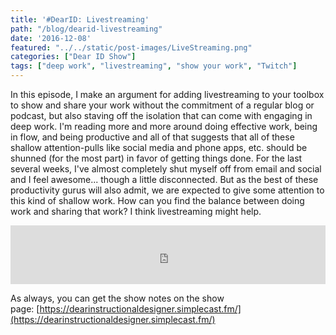 ```yaml
---
title: '#DearID: Livestreaming'
path: "/blog/dearid-livestreaming"
date: '2016-12-08'
featured: "../../static/post-images/LiveStreaming.png"
categories: ["Dear ID Show"]
tags: ["deep work", "livestreaming", "show your work", "Twitch"]
---
```


In this episode, I make an argument for adding livestreaming to your toolbox to show and share your work without the commitment of a regular blog or podcast, but also staving off the isolation that can come with engaging in deep work. I'm reading more and more around doing effective work, being in flow, and being productive and all of that suggests that all of these shallow attention-pulls like social media and phone apps, etc. should be shunned (for the most part) in favor of getting things done. For the last several weeks, I've almost completely shut myself off from email and social and I feel awesome... though a little disconnected. But as the best of these productivity gurus will also admit, we are expected to give some attention to this kind of shallow work. How can you find the balance between doing work and sharing that work? I think livestreaming might help.

<iframe src="https://simplecast.com/e/52864?style=medium-light" width="100%" height="94px" frameborder="0" scrolling="no" seamless=""></iframe>

As always, you can get the show notes on the show page: [https://dearinstructionaldesigner.simplecast.fm/](https://dearinstructionaldesigner.simplecast.fm/)
